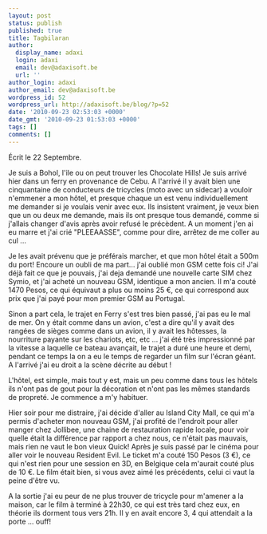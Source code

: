 ```yaml
---
layout: post
status: publish
published: true
title: Tagbilaran
author:
  display_name: adaxi
  login: adaxi
  email: dev@adaxisoft.be
  url: ''
author_login: adaxi
author_email: dev@adaxisoft.be
wordpress_id: 52
wordpress_url: http://adaxisoft.be/blog/?p=52
date: '2010-09-23 02:53:03 +0000'
date_gmt: '2010-09-23 01:53:03 +0000'
tags: []
comments: []
---
```

Écrit le 22 Septembre.

Je suis a Bohol, l'ile ou on peut trouver les Chocolate Hills! Je suis arrivé hier dans un ferry en provenance de Cebu. A l'arrivé il y avait bien une cinquantaine de conducteurs de tricycles (moto avec un sidecar) a vouloir n'emmener a mon hôtel, et presque chaque un est venu individuellement me demander si je voulais venir avec eux. Ils insistent vraiment, je veux bien que un ou deux me demande, mais ils ont presque tous demandé, comme si j'allais changer d'avis après avoir refusé le précèdent. A un moment j'en ai eu marre et j'ai crié "PLEEAASSE", comme pour dire, arrêtez de me coller au cul ...

Je les avait prévenu que je préférais marcher, et que mon hôtel était a 500m du port!
Encoure un oubli de ma part... j'ai oublié mon GSM cette fois ci! J'ai déjà fait ce que je pouvais, j'ai deja demandé une nouvelle carte SIM chez Symio, et j'ai acheté un nouveau GSM, identique a mon ancien. Il m'a couté 1470 Pesos, ce qui équivaut a plus ou moins 25 €, ce qui correspond aux prix que j'ai payé pour mon premier GSM au Portugal.

Sinon a part cela, le trajet en Ferry s'est tres bien passé, j'ai pas eu le mal de mer.
On y était comme dans un avion, c'est a dire qu'il y avait des rangées de sièges comme dans un avion, il y avait les hôtesses, la nourriture payante sur les chariots, etc, etc ... j'ai été très impressionné par la vitesse a laquelle ce bateau avançait, le trajet a duré une heure et demi, pendant ce temps la on a eu le temps de regarder un film sur l'écran géant. A l'arrivé j'ai eu droit a la scène décrite au début !

L'hôtel, est simple, mais tout y est, mais un peu comme dans tous les hôtels ils n'ont pas de gout pour la décoration et n'ont pas les mêmes standards de propreté. Je commence a m'y habituer.

Hier soir pour me distraire, j'ai décide d'aller au Island City Mall, ce qui m'a permis d'acheter mon nouveau GSM, j'ai profité de l'endroit pour aller manger chez Jollibee, une chaine de restauration rapide locale, pour voir quelle était la différence par rapport a chez nous, ce n'était pas mauvais, mais rien ne vaut le bon vieux Quick! Après je suis passé par le cinéma pour aller voir le nouveau Resident Evil. Le ticket m'a couté 150 Pesos (3 €), ce qui n'est rien pour une session en 3D, en Belgique cela m'aurait couté plus de 10 €. Le film était bien, si vous avez aimé les précédents, celui ci vaut la peine d'être vu.

A la sortie j'ai eu peur de ne plus trouver de tricycle pour m'amener a la maison, car le film à terminé à 22h30, ce qui est très tard chez eux, en théorie ils dorment tous vers 21h. Il y en avait encore 3, 4 qui attendait a la porte ... ouff!
